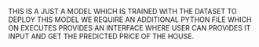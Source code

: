 THIS IS A JUST A MODEL WHICH IS TRAINED WITH THE DATASET 
TO DEPLOY THIS MODEL WE REQUIRE AN ADDITIONAL PYTHON FILE WHICH ON EXECUTES PROVIDES AN INTERFACE WHERE USER CAN PROVIDES IT INPUT AND GET THE PREDICTED PRICE OF THE HOUSE.
